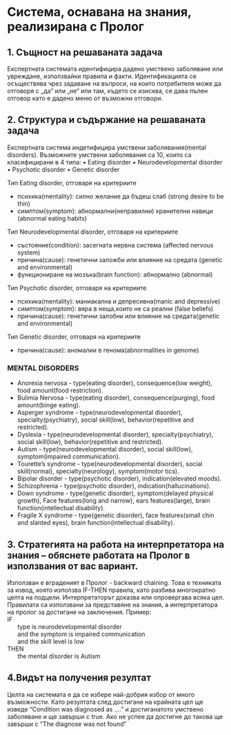 # Система, оснавана на знания, реализирана с Пролог

## 1.	Същност на решаваната задача
Експертната системата идентифицира дадено умствено заболяване или увреждане, използвайки правила и факти.
Идентификацията се осъществява чрез задаване на въпроси, на които потребителя може да отговоря с „да“ или „не“  или там, където се изисква, се дава пълен отговор 
като е дадено меню от възможни отговори.

## 2.	Структура и съдържание на решаваната задача
 


Експертната система индетифицира умствени заболявания(mental disorders). Възможните умствени заболявания са 10, които са класифицирани в 4 типа:
•	Eating disorder
•	Neurodevelopmental disorder
•	Psychotic disorder
•	Genetic disorder

Тип Eating disorder, отговаря на критериите
-	психика(mentality): силно желание да бъдеш слаб (strong desire to be thin)
-	симптом(symptom): абнормални(неправилни) хранителни навици (abnormal eating habits)

Тип Neurodevelopmental disorder, отговаря на критериите
-	състояние(condition): засегната нервна система (affected nervous system)
-	причина(cause): генетични заложби или влияние на средата (genetic and environmental)
-	функциониране на мозъка(brain function): абнормално (abnormal)

 Тип Psychotic disorder, отговаря на критериите
-	психика(mentality): маниакална и депресивна(manic and depressive)
-	симптом(symptom): вяра в неща,които не са реални (false beliefs) 
-	причина(cause): генетични залобни или влияние на средата(genetic and environmental)

Тип Genetic disorder, отговаря на критериите
-	причина(cause): аномалии в генома(abnormalities in genome)

### MENTAL DISORDERS
- Anorexia nervosa - type(eating disorder), consequence(low weight), food amount(food restriction).
- Bulimia Nervosa - type(eating disorder), consequence(purging), food amount(binge eating).
- Asperger syndrome - type(neurodevelopmental disorder), specialty(psychiatry), social skill(low), behavior(repetitive and restricted).
- Dyslexia - type(neurodevelopmental disorder),  specialty(psychiatry), social skill(low), behavior(repetitive and restricted).
- Autism - type(neurodevelopmental disorder), social skill(low), symptom(impaired communication).
- Tourette’s syndrome - type(neurodevelopmental disorder), social skill(normal), specialty(neurology), symptom(motor tics).
- Bipolar disorder - type(psychotic disorder), indication(elevated moods).
- Schizophrenia - type(psychotic disorder), indication(hallucinations).
- Down syndrome - type(genetic disorder), symptom(delayed physical growth), Face features(long and narrow), ears features(large), brain function(intellectual disability).
- Fragile X syndrome - type(genetic disorder), face features(small chin and slanted eyes), brain function(intellectual disability).

## 3.	Стратегията на работа на интерпретатора на знания – обяснете работата на Пролог в използвания от вас вариант.
  Използван е вграденият в Пролог - backward chaining. Това е техниката за извод, която използва IF-THEN правила, като разбива многократно целта на подцели.
Интерпретаторът доказва или опровергава всяка цел.
Правилата са използвани за представяне на знания, а интерпретатора на пролог за достигане на заключения. 
Пример:\
IF\
&nbsp; &nbsp; &nbsp; type is neurodevelopmental disorder\
&nbsp; &nbsp; &nbsp; and the symptom is impaired communication\
&nbsp; &nbsp; &nbsp; and the skill level is low\
THEN\
&nbsp; &nbsp; &nbsp; the mental disorder is Autism

## 4.Видът на получения резултат 
Целта на системата е да се избере най-добрия избор от много възможности.
Като резултата след достигане на крайната цел ще изведе “Condition was diagnosed as ….”
и достиганатото умствено заболяване и ще завърши с true.
Ако не успее да достигне до такова ще завърши с "The diagnose was not found"

